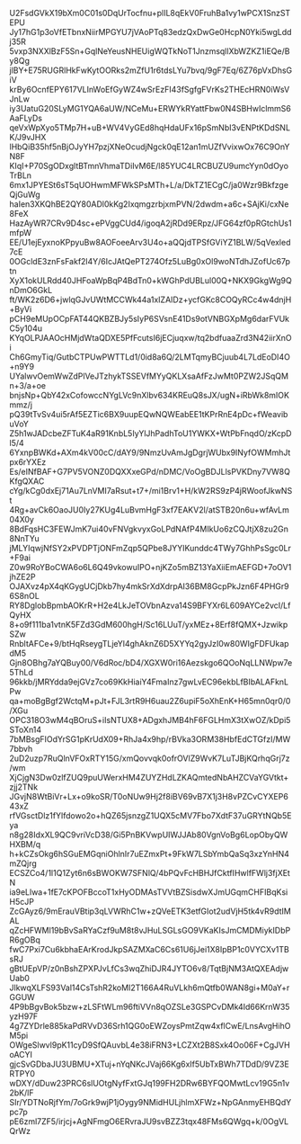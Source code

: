 U2FsdGVkX19bXm0C01s0DqUrTocfnu+plIL8qEkV0FruhBa1vy1wPCX1SnzSTEPU
Jy17hG1p3oVfETbnxNiirMPGYU7jVAoPTq83edzQxDwGe0HcpN0Yki5wgLddj35R
5vxp3NXXlBzF5Sn+GqlNeYeusNHEUigWQTkNoT1JnzmsqllXbWZKZ1iEQe/By8Qg
jlBY+E75RUGRlHkFwKytOORks2mZfU1r6tdsLYu7bvq/9gF7Eq/6Z76pVxDhsGiV
krBy6OcnfEPY617VLInWoEfGyWZ4wSrEzFI43fSgfgFVrKs2THEcHRN0iWsVJnLw
iy3UatuG20SLyMG1YQA6aUW/NCeMu+ERWYkRYattFbw0N4SBHwIclmmS6AaFLyDs
qeVxWpXyo5TMp7H+uB+WV4VyGEd8hqHdaUFx16pSmNbI3vENPtKDdSNLK/J9vJHX
lHbQiB35hf5nBjOJyYH7pzjXNeOcudjNgck0qE12an1mUZfVvixwOx76C9OnYN8F
KIqI+P70SgODxgltBTmnVhmaTDiIvM6E/l85YUC4LRCBUZU9umcYyn0dOyoTrBLn
6mx1JPYESt6sT5qUOHwmMFWkSPsMTh+L/a/DkTZ1ECgC/ja0Wzr9BkfzgeQjGuWg
haIen3XKQhBE2QY80ADl0kKg2IxqmgzrbjxmPVN/2dwdm+a6c+SAjKi/cxNe8FeX
HazAyWR7CRv9D4sc+ePVggCUd4/igoqA2jRDd9ERpz/JFG64zf0pRGtchUs1mfpW
EE/U1ejEyxnoKPpyuBw8AOFoeeArv3U4o+aQQjdTPSfGViYZ1BLW/5qVexled7cE
0OGcldE3znFsFakf2l4Y/6IcJAtQePT274Ofz5LuBg0xOl9woNTdhJZofUc67ptn
XyX1okULRdd40JHFoaWpBqP4BdTn0+kWGhPdUBLul00Q+NKX9GkgWg9QnDmO6GkL
ft/WK2z6D6+jwlqGJvUWtMCCWk44a1xIZAIDz+ycfGKc8COQyRCc4w4dnjH+ByVi
pCH9eMUpOCpFAT44QKBZBJy5sIyP6SVsnE41Ds9otVNBGXpMg6darFVUkC5y104u
KYqOLPJAAOcHMjdWtaQDXE5PfFcutsI6jECjuqxw/tq2bdfuaaZrd3N42iirXnOi
Ch6GmyTiq/GutbCTPUwPWTTLd1/0id8a6Q/2LMTqmyBCjuub4L7LdEoDI4O+n9Y9
UYalwvOemWwZdPlVeJTzhykTSSEVfMYyQKLXsaAfFzJwMt0PZW2JSqQMn+3/a+oe
bnjsNp+QbY42xCofowccNYgLVc9nXlbv634KREuQ8sJX/ugN+iRbWk8mIOKmmz/j
pQ39tTvSv4ui5rAf5EZTic6BX9uupEQwNQWEabEE1tKPrRnE4pDc+fWeavibuVoY
Z5h1wJADcbeZFTuK4aR91KnbL5IyYlJhPadhToU1YWKX+WtPbFnqdO/zKcpDl5/4
6YxnpBWKd+AXm4kV00cC/dAY9/9NmzUvAmJgDgrjWUbx9INyfOWMmhJtpx6rYXEz
Es/eINfBAF+G7PV5VONZ0DQXXxeGPd/nDMC/VoOgBDJLlsPVKDny7VW8QKfgQXAC
cYg/kCg0dxEj71Au7LnVMI7aRsut+t7+/mi1Brv1+H/kW2RS9zP4jRWoofJkwNSt
4Rg+avCk6OaoJU0Iy27KUg4LuBvmHgF3xf7EAKV2l/atSTB20n6u+wfAvLm04X0y
8BdFqsHC3FEWJmK7ui40vFNVgkvyxGoLPdNAfP4MIkUo6zCQJtjX8zu2Gn8NnTYu
jMLYIqwjNfSY2xPVDPTjONFmZqp5QPbe8JYYIKunddc4TWy7GhhPsSgc0Lr+F9ai
Z0w9RoYBoCWA6o6L6Q49vkowuIPO+njKZo5mBZ13YaXiiEmAEFGD+7oOV1jhZE2P
OJAXvz4pX4qKGygUCjDkb7hy4mkSrXdXdrpAI36BM8GcpPkJzn6F4PHGr96S8nOL
RY8DglobBpmbAOKrR+H2e4LkJeTOVbnAzva14S9BFYXr6L609AYCe2vcI/LfQyHX
8+o9f111ba1vtnK5FZd3GdM600hgH/Sc16LUuT/yxMEz+8Erf8fQMX+JzwikpSZw
RnbltAFCe+9/btHqRseygTLjeYl4ghAknZ6D5XYYq2gyJzI0w80WIgFDFUkapdM5
Gjn8OBhg7aYQBuy00/V6dRoc/bD4/XGXW0ri16Aezskgo6QOoNqLLNWpw7e5ThLd
96kkb/jMRYdda9ejGVz7co69KkHiaiY4FmaInz7gwLvEC96ekbLfBIbALAFknLPw
qa+moBgBgf2WctqM+pJt+FJL3rtR9H6uau2Z6upiF5oXhEnK+H65mn0qr0/0/XGu
OPC318O3wM4qBOruS+iIsNTUX8+ADgxhJMB4hF6FGLHmX3tXwOZ/kDpi5SToXn14
7bMBsgFIOdYrSG1pKrUdX09+RhJa4x9hp/rBVka3ORM38HbfEdCTGfzI/MW7bbvh
2uD2uzp7RuQlnVFOxRTY15G/xmQovvqk0ofrOVlZ9WvK7LuTJBjKQrhqGrj7z/wm
XjCjgN3Dw0zlfZUQ9puUWerxHM4ZUYZHdLZKAQmtedNbAHZCVaYGVtkt+zjj2TNk
JGvjN8WtBiVr+Lx+o9koSR/T0oNUw9Hj2f8iBV69vB7X1j3H8vPZCvCYXEP643xZ
rfVGsctDlz1fYlfdowo2o+hQZ65jsnzgZ1UQX5cMV7Fbo7XdtF37uGRYtNQb5Eya
n8g28IdxXL9QC9vriVcD38/Gi5PnBKVwpUIWJJAb80VgnVoBg6LopObyQWHXBM/q
h+kCZsOkg6hSGuEMGqniOhlnIr7uEZmxPt+9FkW7LSbYmbQaSq3xzYnHN4mZQjrg
ECSZCo4/1l1Q1Zyt6n6sBWOKW7SFNlQ/4bPQvFcHBHJfCktfIHwlfFWlj3fjXEtN
ia9eLlwa+1fE7cKPOFBccoT1xHyODMAsTVVtBZSisdwXJmUGqmCHFIBqKsiH5cJP
ZcGAyz6/9mErauVBtip3qLVWRhC1w+zQVeETK3etfGIot2udVjH5tk4vR9dtIMAL
qZcHFWMl19bBvSaRYaCzf9uM8t8vJHuLSGLsGO9VKaKIsJmCMDMiykIDbPR6gOBq
fwC7Pxi7Cu6kbhaEArKrodJkpSAZMXaC6Cs61U6jJei1X8IpBP1c0VYCXv1TBsRJ
gBtUEpVP/z0nBshZPXPJvLfCs3wqZhiDJR4JYTO6v8/TqtBjNM3AtQXEAdjwUab0
JlkwqXLFS93Val14CsTshR2koMI2T166A4RuVLkh6mQtfb0WAN8gi+M0aY+rGGUW
4P9bBgvBok5bzw+zLSFtWLm96ftiVVn8qOZSLe3GSPCvDMk4Id66KrnW35yzH97F
4g7ZYDrle885kaPdRVvD36Srh1QG0oEWZoysPmtZqw4xflCwE/LnsAvgHihOM5pi
OWgeSlwvl9pK11cyD9SfQAuvbL4e38iFRN3+LCZXt2B8Sxk4Oo06F+CgJVHoACYI
gjcSvGDbaJU3UBMU+XTuj+nYqNKcJVaj66Kg6xIf5UbTxBWh7TDdD/9VZ3ERTPY0
wDXY/dDuw23PRC6slUOtgNyfFxtGJq199FH2DRw6BYFQOMwtLcv19G5n1v2bK/lF
SIr/YDTNoRjfYm/7oGrk9wjP1jOygy9NMidHULjhlmXFWz+NpGAnmyEHBQdYpc7p
pE6zml7ZF5/irjcj+AgNFmgO6ERvraJU9svBZZ3tqx48FMs6QWgq+k/0OgVLQrWz
